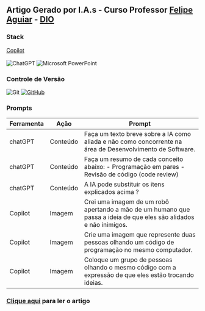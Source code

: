 ## Artigo Gerado por I.A.s - Curso Professor [Felipe Aguiar](https://www.linkedin.com/in/felipe-exe/) - [DIO](https://www.dio.me/)

### Stack  
[Copilot](https://www.copilotai.com/)<br><br>
![ChatGPT](https://img.shields.io/badge/chatGPT-74aa9c?style=for-the-badge&logo=openai&logoColor=white)
![Microsoft PowerPoint](https://img.shields.io/badge/Microsoft_PowerPoint-B7472A?style=for-the-badge&logo=microsoft-powerpoint&logoColor=white)

### Controle de Versão
![Git](https://img.shields.io/badge/git-%23F05033.svg?style=for-the-badge&logo=git&logoColor=white)
[![GitHub](https://img.shields.io/badge/GitHub-100000?style=for-the-badge&logo=github&logoColor=white)](https://github.com/SEUUSERNAME)

### Prompts

| Ferramenta | Ação |Prompt|
| --- | --- | --- |
| chatGPT | Conteúdo | Faça um texto breve sobre a IA como aliada e não como concorrente na área de Desenvolvimento de Software. |	
| chatGPT | Conteúdo | Faça um resumo de cada conceito abaixo: - Programação em pares - Revisão de código (code review) |	
| chatGPT | Conteúdo | A IA pode substituir os itens explicados acima ? |
| Copilot | Imagem | Crei uma imagem de um robô apertando a mão de um humano que passa a ideia de que eles são alidados e não inimigos. |
| Copilot | Imagem | Crie uma imagem que represente duas pessoas olhando um código de programação no mesmo computador. |
| Copilot | Imagem | Coloque um grupo de pessoas olhando o mesmo código com a expressão de que eles estão trocando ideias. |

### [Clique aqui](https://web.dio.me/articles/ia-no-desenvolvimento-de-software-aliada-ou-concorrente?back=%2Farticles&open-modal=true&page=1&order=oldest) para ler o artigo